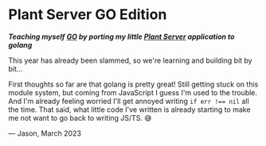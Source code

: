 # Plant Server GO Edition

**_Teaching myself [GO](https://go.dev/) by porting my little [Plant Server](https://github.com/jasonflorentino/plant-server) application to golang_**

This year has already been slammed, so we're learning and building bit by bit...

First thoughts so far are that golang is pretty great! Still getting stuck on this module system, but coming from JavaScript I guess I'm used to the trouble. And I'm already feeling worried I'll get annoyed writing `if err !== nil` all the time. That said, what little code I've written is already starting to make me not want to go back to writing JS/TS. 😅

— Jason, March 2023
